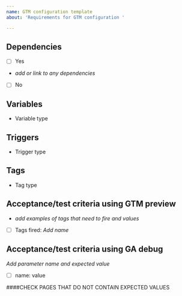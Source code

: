 ```yaml
---
name: GTM configuration template
about: 'Requirements for GTM configuration '

---
```


## Dependencies
- [ ] Yes
- *add or link to any dependencies*
- [ ] No

## Variables
- Variable type

## Triggers
- Trigger type

## Tags
- Tag type

## Acceptance/test criteria using GTM preview
- *add examples of tags that need to fire and values*
- [ ] Tags fired: *Add name*

## Acceptance/test criteria using GA debug
 *Add parameter name and expected value*
- [ ] name: value

####CHECK PAGES THAT DO NOT CONTAIN EXPECTED VALUES
